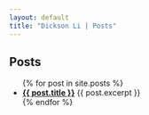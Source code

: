 ```yaml
---
layout: default
title: "Dickson Li | Posts"
---
```


## Posts

<ul>
  {% for post in site.posts %}
    <li>
      <b><a href="{{ post.url }}">{{ post.title }}</a></b>
      {{ post.excerpt }}
    </li>
  {% endfor %}
</ul>